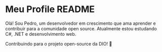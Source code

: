 # Meu Profile README

Olá! Sou Pedro, um desenvolvedor em crescimento que ama aprender e contribuir para a comunidade open source. 
Atualmente estou estudando C#, .NET e desenvolvimento web.

Contribuindo para o projeto open-source da DIO! 🚀
